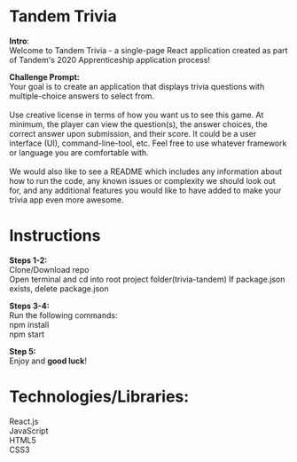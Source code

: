 # Tandem Trivia

**Intro**:<br/>
Welcome to Tandem Trivia - a single-page React application created as part of Tandem's 2020 Apprenticeship application process!

**Challenge Prompt:** <br/>
Your goal is to create an application that displays trivia questions with multiple-choice answers to select from. <br/><br/>
Use creative license in terms of how you want us to see this game. At minimum, the player can view the question(s), the answer choices, the correct answer upon submission, and their score. It could be a user interface (UI), command-line-tool, etc. Feel free to use whatever framework or language you are comfortable with. <br/><br/>
We would also like to see a README which includes any information about how to run the code, any known issues or complexity we should look out for, and any additional features you would like to have added to make your trivia app even more awesome.

# Instructions

**Steps 1-2:**<br>
Clone/Download repo<br>
Open terminal and cd into root project folder(trivia-tandem)
If package.json exists, delete package.json

**Steps 3-4:**<br>
Run the following commands:<br>
    npm install<br>
    npm start

**Step 5:**<br/>
Enjoy and **good luck**!

# Technologies/Libraries:

React.js<br>
JavaScript<br>
HTML5<br>
CSS3

